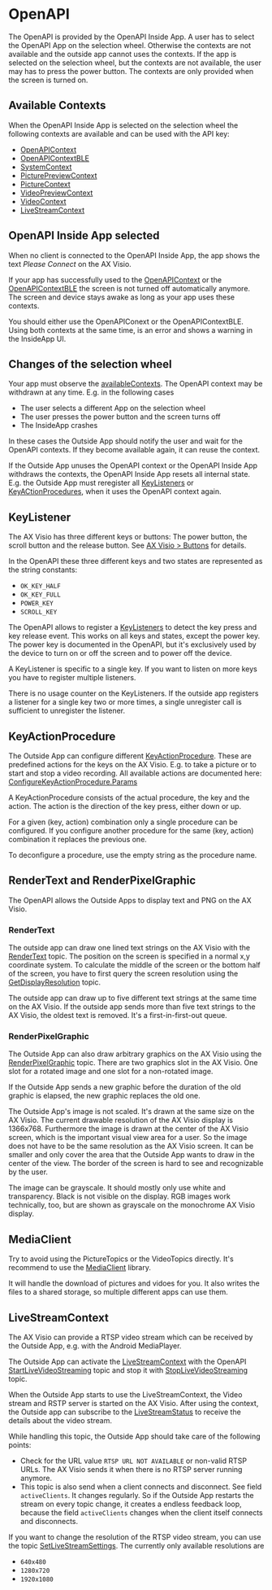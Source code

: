 # OpenAPI

The OpenAPI is provided by the OpenAPI Inside App. A user has to select the
OpenAPI App on the selection wheel. Otherwise the contexts are not
available and the outside app cannot uses the contexts. If the app is selected
on the selection wheel, but the contexts are not available, the user may has to
press the power button. The contexts are only provided when the screen is
turned on.

## Available Contexts

When the OpenAPI Inside App is selected on the selection wheel the following
contexts are available and can be used with the API key:

* [OpenAPIContext       ](../reference/SharedDefinitions/com.swarovskioptik.comm.definition/-s-o-context/-open-a-p-i-context/index.html)
* [OpenAPIContextBLE    ](../reference/SharedDefinitions/com.swarovskioptik.comm.definition/-s-o-context/-open-a-p-i-context-b-l-e/index.html)
* [SystemContext        ](../reference/SharedDefinitions/com.swarovskioptik.comm.definition/-s-o-context/-system-context/index.html)
* [PicturePreviewContext](../reference/SharedDefinitions/com.swarovskioptik.comm.definition/-s-o-context/-picture-preview-context/index.html)
* [PictureContext       ](../reference/SharedDefinitions/com.swarovskioptik.comm.definition/-s-o-context/-picture-context/index.html)
* [VideoPreviewContext  ](../reference/SharedDefinitions/com.swarovskioptik.comm.definition/-s-o-context/-video-preview-context/index.html)
* [VideoContext         ](../reference/SharedDefinitions/com.swarovskioptik.comm.definition/-s-o-context/-video-context/index.html)
* [LiveStreamContext    ](../reference/SharedDefinitions/com.swarovskioptik.comm.definition/-s-o-context/-live-stream-context/index.html)


## OpenAPI Inside App selected

When no client is connected to the OpenAPI Inside App, the app shows the text
*Please Connect* on the AX Visio.

If your app has successfully used to the
[OpenAPIContext](../reference/SharedDefinitions/com.swarovskioptik.comm.definition/-s-o-context/-open-a-p-i-context/index.html)
or the
[OpenAPIContextBLE](../reference/SharedDefinitions/com.swarovskioptik.comm.definition/-s-o-context/-open-a-p-i-context-b-l-e/index.html)
the screen is not turned off automatically anymore. The screen and device stays
awake as long as your app uses these contexts.

You should either use the OpenAPIConext or the OpenAPIContextBLE. Using both
contexts at the same time, is an error and shows a warning in the InsideApp UI.

## Changes of the selection wheel

Your app must observe the [availableContexts](../reference/SDK/com.swarovskioptik.comm/-s-o-comm-outside-a-p-i/available-contexts.html).
The OpenAPI context may be withdrawn at any time. E.g. in the following cases

* The user selects a different App on the selection wheel
* The user presses the power button and the screen turns off
* The InsideApp crashes

In these cases the Outside App should notify the user and wait for the OpenAPI
contexts. If they become available again, it can reuse the context.

If the Outside App unuses the OpenAPI context or the OpenAPI Inside App
withdraws the contexts, the OpenAPI Inside App resets all internal state. E.g.
the Outside App must reregister all
[KeyListeners](../reference/SharedDefinitions/com.swarovskioptik.comm.definition.topic/-register-key-listener/index.html)
or
[KeyACtionProcedures](../reference/SharedDefinitions/com.swarovskioptik.comm.definition.topic/-configure-key-action-procedure/index.html),
when it uses the OpenAPI context again.


## KeyListener

The AX Visio has three different keys or buttons: The power button, the scroll button and the release button.
See [AX Visio > Buttons](../intro/ax-visio.md#buttons) for details.

In the OpenAPI these three different keys and two states are represented as the string constants:

* `OK_KEY_HALF`
* `OK_KEY_FULL`
* `POWER_KEY`
* `SCROLL_KEY`

The OpenAPI allows to register a [KeyListeners](../reference/SharedDefinitions/com.swarovskioptik.comm.definition.topic/-register-key-listener/index.html)
to detect the key press and key release event. This works on all keys and
states, except the power key. The power key is documented in the OpenAPI, but
it's exclusively used by the device to turn on or off the screen and to power
off the device.

A KeyListener is specific to a single key. If you want to listen on more keys
you have to register multiple listeners.

There is no usage counter on the KeyListeners. If the outside app registers a
listener for a single key two or more times, a single unregister call is
sufficient to unregister the listener.

## KeyActionProcedure

The Outside App can configure different
[KeyActionProcedure](../reference/SharedDefinitions/com.swarovskioptik.comm.definition.topic/-configure-key-action-procedure/index.html).
These are predefined actions for the keys on the AX Visio. E.g. to take a picture or to start and stop a video recording.
All available actions are documented here:
[ConfigureKeyActionProcedure.Params](../reference/SharedDefinitions/com.swarovskioptik.comm.definition.topic/-configure-key-action-procedure/-params/index.html)

A KeyActionProcedure consists of the actual procedure, the key and the action. The action is the direction of the key press, either down or up.

For a given (key, action) combination only a single procedure can be configured. If you configure another procedure for the same (key, action) combination it replaces the previous one.

To deconfigure a procedure, use the empty string as the procedure name.


## RenderText and RenderPixelGraphic

The OpenAPI allows the Outside Apps to display text and PNG on the AX Visio.

### RenderText

The outside app can draw one lined text strings on the AX Visio with the
[RenderText](../reference/SharedDefinitions/com.swarovskioptik.comm.definition.topic/-render-text/index.html)
topic.  The position on the screen is specified in a normal x,y coordinate
system. To calculate the middle of the screen or the bottom half of the screen,
you have to first query the screen resolution using the
[GetDisplayResolution](../reference/SharedDefinitions/com.swarovskioptik.comm.definition.topic/-get-display-resolution/index.html)
topic.

The outside app can draw up to five different text strings at the same time on
the AX Visio. If the outside app sends more than five text strings to the AX
Visio, the oldest text is removed. It's a first-in-first-out queue.

### RenderPixelGraphic

The Outside App can also draw arbitrary graphics on the AX Visio using the
[RenderPixelGraphic](../reference/SharedDefinitions/com.swarovskioptik.comm.definition.topic/-render-pixel-graphic/index.html)
topic. There are two graphics slot in the AX Visio. One slot
for a rotated image and one slot for a non-rotated image.

If the Outside App sends a new graphic before the duration of the old graphic
is elapsed, the new graphic replaces the old one.

The Outside App's image is not scaled. It's drawn at the same size on the
AX Visio. The current drawable resolution of the AX Visio display is 1366x768.
Furthermore the image is drawn at the center of the AX Visio screen, which is the
important visual view area for a user. So the image does not have to be the
same resolution as the AX Visio screen. It can be smaller and only cover the area
that the Outside App wants to draw in the center of the view. The border of the
screen is hard to see and recognizable by the user.

The image can be grayscale. It should mostly only use white and transparency.
Black is not visible on the display. RGB images work technically, too, but are
shown as grayscale on the monochrome AX Visio display.

## MediaClient

Try to avoid using the PictureTopics or the VideoTopics directly. It's
recommend to use the [MediaClient](../reference/MediaClient/index.html)
library.

It will handle the download of pictures and vidoes for you. It also writes the files to a shared storage, so multiple different apps can use them.

## LiveStreamContext

The AX Visio can provide a RTSP video stream which can be received by the Outside App, e.g. with the Android MediaPlayer.

The Outside App can activate the [LiveStreamContext](../reference/SharedDefinitions/com.swarovskioptik.comm.definition/-s-o-context/-live-stream-context/index.html)
with the OpenAPI
[StartLiveVideoStreaming](../reference/SharedDefinitions/com.swarovskioptik.comm.definition.topic/-start-live-video-streaming/index.html) topic
and stop it with
[StopLiveVideoStreaming](../reference/SharedDefinitions/com.swarovskioptik.comm.definition.topic/-stop-live-video-streaming/index.html) topic.

When the Outside App starts to use the LiveStreamContext, the Video stream and
RSTP server is started on the AX Visio. After using the context, the Outside
app can subscribe to the
[LiveStreamStatus](../reference/SharedDefinitions/com.swarovskioptik.comm.definition.topic/-live-stream-status/index.html)
to receive the details about the video stream.

While handling this topic, the Outside App should take care of the following points:

* Check for the URL value `RTSP URL NOT AVAILABLE` or non-valid RTSP URLs. The
  AX Visio sends it when there is no RTSP server running anymore.
* This topic is also send when a client connects and disconnect. See field
  `activeClients`. It changes regularly. So if the Outside App restarts the
  stream on every topic change, it creates  a endless feedback loop, because
  the field `activeClients` changes when the client itself connects and
  disconnects.

If you want to change the resolution of the RTSP video stream, you can use the topic
[SetLiveStreamSettings](../reference/SharedDefinitions/com.swarovskioptik.comm.definition.topic/-set-live-stream-settings/index.html).
The currently only available resolutions are

* `640x480`
* `1280x720`
* `1920x1080`
